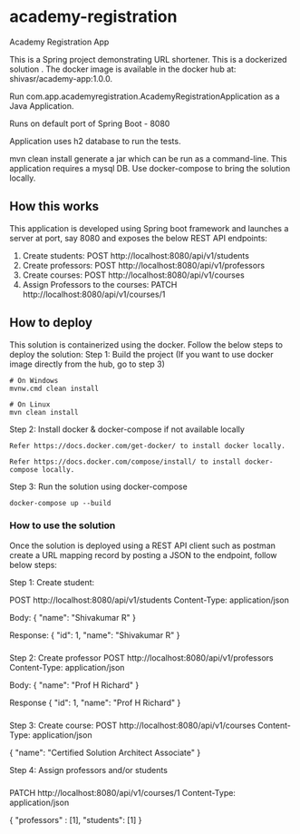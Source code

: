 # academy-registration
Academy Registration App

This is a Spring project demonstrating URL shortener. This is a dockerized solution . The docker image is available in 
the docker hub at: shivasr/academy-app:1.0.0.

Run com.app.academyregistration.AcademyRegistrationApplication as a Java Application.

Runs on default port of Spring Boot - 8080

Application uses h2 database to run the tests.

mvn clean install generate a jar which can be run as a command-line. This application requires a mysql DB. Use 
docker-compose to bring the solution locally.

## How this works
This application is developed using Spring boot framework and launches a server at port, say 8080 and exposes the below REST API endpoints:

1. Create students: 
   POST http://localhost:8080/api/v1/students
2. Create professors: 
   POST http://localhost:8080/api/v1/professors
3. Create courses:
   POST http://localhost:8080/api/v1/courses
4. Assign Professors to the courses:
   PATCH http://localhost:8080/api/v1/courses/1

## How to deploy
This solution is containerized using the docker. Follow the below steps to deploy the solution:
Step 1: Build the project (If you want to use docker image directly from the hub, go to step 3)
```shell
# On Windows
mvnw.cmd clean install

# On Linux
mvn clean install
```
Step 2: Install docker & docker-compose if not available locally
```
Refer https://docs.docker.com/get-docker/ to install docker locally.
```

```
Refer https://docs.docker.com/compose/install/ to install docker-compose locally.
```

Step 3: Run the solution using docker-compose
```shell
docker-compose up --build
```

### How to use the solution
Once the solution is deployed using a REST API client such as postman create a URL mapping record by posting a JSON to
the endpoint, follow below steps:

Step 1: Create student:

POST http://localhost:8080/api/v1/students
Content-Type: application/json

Body:
{
"name": "Shivakumar R"
}

Response:
{
    "id": 1,
    "name": "Shivakumar R"
}
###

Step 2: Create professor
POST http://localhost:8080/api/v1/professors
Content-Type: application/json

Body:
{
"name": "Prof H Richard"
}

Response
{
"id": 1,
"name": "Prof H Richard"
}

###
Step 3: Create course:
POST http://localhost:8080/api/v1/courses
Content-Type: application/json

{
"name": "Certified Solution Architect Associate"
}

Step 4: Assign professors and/or students

###
PATCH http://localhost:8080/api/v1/courses/1
Content-Type: application/json

{
"professors" : [1],
"students": [1]
}
###
